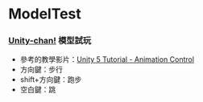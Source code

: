 # ModelTest
### [Unity-chan!](https://assetstore.unity.com/packages/3d/characters/unity-chan-model-18705) 模型試玩
+ 參考的教學影片：[Unity 5 Tutorial - Animation Control](https://www.youtube.com/watch?v=wdOk5QXYC6Y)
+ 方向鍵：步行
+ shift+方向鍵：跑步
+ 空白鍵：跳
